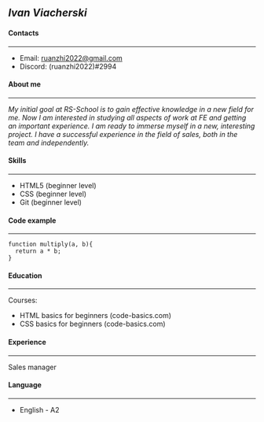 ## ***Ivan Viacherski***


#### Contacts
-------------
+ Email: ruanzhi2022@gmail.com
+ Discord: (ruanzhi2022)#2994


#### About me
-------------
*My initial goal at RS-School is to gain effective knowledge in a new field for me. Now I am interested in studying all aspects of work at FE and getting an important experience. I am ready to immerse myself in a new, interesting project. I have a successful experience in the field of sales, both in the team and independently.*


#### Skills
-------------
- HTML5 (beginner level)
- CSS (beginner level)
- Git (beginner level)


#### Code example
-------------
```
function multiply(a, b){
  return a * b;
}
```


#### Education
-------------
Сourses:
- HTML basics for beginners (code-basics.com)
- CSS basics for beginners (code-basics.com)


#### Experience
-------------
Sales manager


#### Language
-------------
- English - A2

